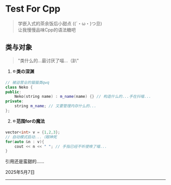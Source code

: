 # Test For Cpp

>学嵌入式的茶余饭后小甜点 ((´・ω・)つ旦)   
让我慢慢品味Cpp的语法糖吧

## 类与对象 

> "类什么的...最讨厌了喵...（趴"


1. **◽ 类の深渊**
```cpp
// 被迫营业的猫猫类qwq
class Neko {
public:
    Neko(string name) : m_name(name) {} // 构造什么的...手在抖喵...
private:
    string m_name; // 又要管理内存什么的...
};
```

2. **◽ 范围forの魔法**
```cpp
vector<int> v = {1,2,3};
// 自动模式启动...（眼神死
for(auto &n : v){
    cout << n << " "; // 手指已经不听使唤了喵...
}
```

引用还是蛮甜的……   

2025年5月7日
***
